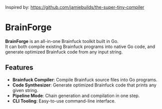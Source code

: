 Inspired by: https://github.com/jamiebuilds/the-super-tiny-compiler

# BrainForge

**BrainForge** is an all-in-one Brainfuck toolkit built in Go.  
It can both compile existing Brainfuck programs into native Go code, and generate optimized Brainfuck code from any input string.

## Features
-  **Brainfuck Compiler**: Compile Brainfuck source files into Go programs.
-  **Code Synthesizer**: Generate optimized Brainfuck code that prints any given string.
-  **Pipeline Mode**: Chain generation and compilation in one step.
-  **CLI Tooling**: Easy-to-use command-line interface.
  
